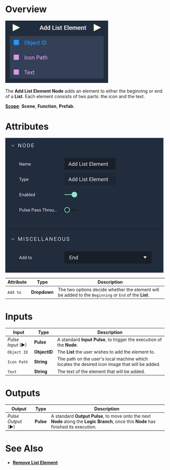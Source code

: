 # Overview

![The Add List Element Node.](../../../.gitbook/assets/addlistelementnode.png)

The **Add List Element Node** adds an element to either the beginning or end of a **List**. Each element consists of two parts: the icon and the text. 

[**Scope**](../../overview.md#scopes): **Scene**, **Function**, **Prefab**.

# Attributes

![The Add List Element Node Attributes.](../../../.gitbook/assets/addlistelementattributes.png) 

|Attribute|Type|Description|
|---|---|---|
|`Add to`|**Dropdown**|The two options decide whether the element will be added to the `Beginning` or `End` of the **List**.|

# Inputs

|Input|Type|Description|
|---|---|---|
|*Pulse Input* (►)|**Pulse**|A standard **Input Pulse**, to trigger the execution of the **Node**.|
|`Object ID`|**ObjectID**|The **List** the user wishes to add the element to.|
|`Icon Path`|**String**|The path on the user's local machine which locates the desired icon image that will be added.|
|`Text`|**String**|The text of the element that will be added.|

# Outputs

|Output|Type|Description|
|---|---|---|
|*Pulse Output* (►)|**Pulse**|A standard **Output Pulse**, to move onto the next **Node** along the **Logic Branch**, once this **Node** has finished its execution.|

# See Also

* [**Remove List Element**](removelistelement.md)

